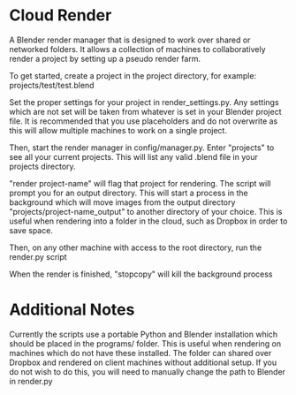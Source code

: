 # Cloud Render
A Blender render manager that is designed to work over shared or networked folders. It allows a collection of machines to collaboratively render a project by setting up a pseudo render farm.

To get started, create a project in the project directory, for example: projects/test/test.blend

Set the proper settings for your project in render_settings.py. Any settings which are not set will be taken from whatever is set in your Blender project file. It is recommended that you use placeholders and do not overwrite as this will allow multiple machines to work on a single project.

Then, start the render manager in config/manager.py. Enter "projects" to see all your current projects. This will list any valid .blend file in your projects directory.

"render project-name" will flag that project for rendering. The script will prompt you for an output directory. This will start a process in the background which will move images from the output directory "projects/project-name_output" to another directory of your choice. This is useful when rendering into a folder in the cloud, such as Dropbox in order to save space.

Then, on any other machine with access to the root directory, run the render.py script

When the render is finished, "stopcopy" will kill the background process

# Additional Notes
Currently the scripts use a portable Python and Blender installation which should be placed in the programs/ folder. This is useful when rendering on machines which do not have these installed. The folder can shared over Dropbox and rendered on client machines without additional setup. If you do not wish to do this, you will need to manually change the path to Blender in render.py
